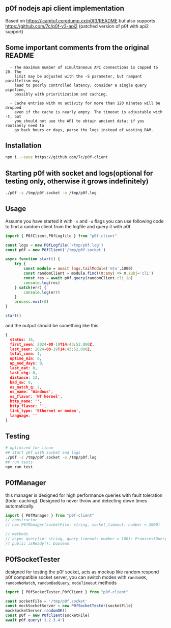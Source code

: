 ## p0f nodejs api client implementation
Based on https://lcamtuf.coredump.cx/p0f3/README but also supports https://github.com/7c/p0f-v3-api2 (patched version of p0f with api2 support)


## Some important comments from the original README
```
  - The maximum number of simultaneous API connections is capped to 20. The
    limit may be adjusted with the -S parameter, but rampant parallelism may
    lead to poorly controlled latency; consider a single query pipeline,
    possibly with prioritization and caching.

  - Cache entries with no activity for more than 120 minutes will be dropped
    even if the cache is nearly empty. The timeout is adjustable with -t, but
    you should not use the API to obtain ancient data; if you routinely need to
    go back hours or days, parse the logs instead of wasting RAM.
```

## Installation
```bash
npm i --save https://github.com/7c/p0f-client
```
## Starting p0f with socket and logs(optional for testing only, otherwise it grows indefinitely)
```bash
./p0f -s /tmp/p0f.socket -o /tmp/p0f.log
```

## Usage
Assume you have started it with `-s` and `-o` flags you can use following code to find a random client from the logfile and query it with p0f

```typescript
import { P0fClient,P0fLogfile } from "p0f-client"

const logs = new P0fLogfile('/tmp/p0f.log')
const p0f = new P0fClient('/tmp/p0f.socket')

async function start() {
    try {
        const module = await logs.tailModule('mtu',1000)
        const randomClient = module.find((m:any) => m.subj='cli')
        const res = await p0f.query(randomClient.cli_ip)
        console.log(res)
    } catch(err) {
        console.log(err)
    }
    process.exit(0)
}

start()
```

and the output should be something like this
```json
{
  status: 16,
  first_seen: 2024-08-19T14:43:52.000Z,
  last_seen: 2024-08-19T14:43:52.000Z,
  total_conn: 1,
  uptime_min: 0,
  up_mod_days: 0,
  last_nat: 0,
  last_chg: 0,
  distance: 12,
  bad_sw: 0,
  os_match_q: 2,
  os_name: 'Windows',
  os_flavor: 'NT kernel',
  http_name: '',
  http_flavor: '',
  link_type: 'Ethernet or modem',
  language: ''
}
```


## Testing
```bash
# optimized for linux
## start p0f with socket and logs
./p0f -s /tmp/p0f.socket -o /tmp/p0f.log
## run tests
npm run test
```

## P0fManager
this manager is designed for high performance queries with fault toleration (todo: caching). Designed to never throw and detecting down times automatically.
```typescript
import { P0fManager } from "p0f-client"
// constructor
// new P0fManager(socketFile: string, socket_timeout: number = 2000)

// methods
// async query(ip: string, query_timeout: number = 100): Promise<tQueryResponse | string>
// public isReady(): boolean
```

## P0fSocketTester
designed for testing the p0f socket, acts as mockup like random respond p0f compatible socket server, you can switch modes with `randomOK`, `randomNoMatch`, `randomBadQuery`, `modeTimeout` methods

```typescript
import { P0fSocketTester,P0fClient } from "p0f-client"

const socketFile = '/tmp/p0f.socket'
const mockSocketServer = new P0fSocketTester(socketFile)
mockSocketServer.randomOK()
const p0f = new P0fClient(socketFile)
await p0f.query('1.2.3.4')
```